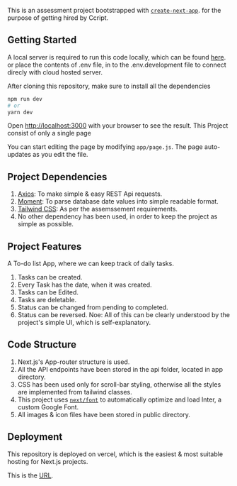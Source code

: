 This is an assessment project bootstrapped with [`create-next-app`](https://github.com/vercel/next.js/tree/canary/packages/create-next-app). for the purpose of getting hired by Ccript.

## Getting Started

A local server is required to run this code locally, which can be found [here](https://github.com/dev-status-200/ccript-server). or place the contents of .env file, in to the .env.development file to connect direcly with cloud hosted server.

After cloning this repository, make sure to install all the dependencies

```bash
npm run dev
# or
yarn dev
```

Open [http://localhost:3000](http://localhost:3000) with your browser to see the result.
This Project consist of only a single page

You can start editing the page by modifying `app/page.js`. The page auto-updates as you edit the file.

## Project Dependencies

1. [Axios](https://axios-http.com/docs/intro): To make simple & easy REST Api requests.
2. [Moment](https://momentjs.com/): To parse database date values into simple readable format.
3. [Tailwind CSS](https://v1.tailwindcss.com/): As per the assemssement requirements.
4. No other dependency has been used, in order to keep the project as simple as possible.

## Project Features

A To-do list App, where we can keep track of daily tasks.
1. Tasks can be created.
2. Every Task has the date, when it was created.
3. Tasks can be Edited.
4. Tasks are deletable.
5. Status can be changed from pending to completed.
6. Status can be reversed.
Noe: All of this can be clearly understood by the project's simple UI, which is self-explanatory.

## Code Structure

1. Next.js's App-router structure is used.
2. All the API endpoints have been stored in the api folder, located in app directory.
3. CSS has been used only for scroll-bar styling, otherwise all the styles are implemented from tailwind classes.
4. This project uses [`next/font`](https://nextjs.org/docs/basic-features/font-optimization) to automatically optimize and load Inter, a custom Google Font.
5. All images & icon files have been stored in public directory.

## Deployment

This repository is deployed on vercel, which is the easiest & most suitable hosting for Next.js projects.

This is the [URL](https://ccript-client.vercel.app/).
